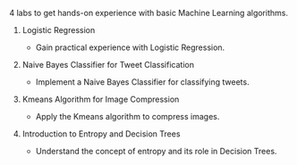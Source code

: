 4 labs to get hands-on experience with basic Machine Learning algorithms.
1. Logistic Regression
   - Gain practical experience with Logistic Regression.

2. Naive Bayes Classifier for Tweet Classification
   - Implement a Naive Bayes Classifier for classifying tweets.

3. Kmeans Algorithm for Image Compression
   - Apply the Kmeans algorithm to compress images.

4. Introduction to Entropy and Decision Trees
   - Understand the concept of entropy and its role in Decision Trees.
